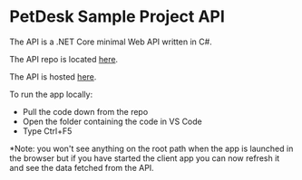 # PetDesk Sample Project API

The API is a .NET Core minimal Web API written in C#.

The API repo is located [here](https://github.com/chris-laur/pet-desk-api).

The API is hosted [here](https://petdeskapi2.azurewebsites.net).

To run the app locally:

-   Pull the code down from the repo
-   Open the folder containing the code in VS Code
-   Type Ctrl+F5

\*Note: you won't see anything on the root path when the app is launched in the browser but if you have started the client app you can now refresh it and see the data fetched from the API.